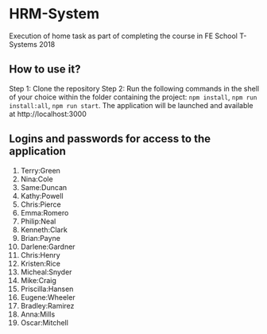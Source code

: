 # HRM-System
Execution of home task as part of completing the course in FE School T-Systems 2018

## How to use it?
Step 1: Clone the repository
Step 2: Run the following commands in the shell of your choice within the folder containing the project: `npm install`, `npm run install:all`, `npm run start`.
The application will be launched and available at http://localhost:3000

## Logins and passwords for access to the application
1. Terry:Green
2. Nina:Cole
3. Same:Duncan
4. Kathy:Powell
5. Chris:Pierce
6. Emma:Romero
7. Philip:Neal
8. Kenneth:Clark
9. Brian:Payne
10. Darlene:Gardner
11. Chris:Henry
12. Kristen:Rice
13. Micheal:Snyder
14. Mike:Craig
15. Priscilla:Hansen
16. Eugene:Wheeler
17. Bradley:Ramirez
18. Anna:Mills
19. Oscar:Mitchell
